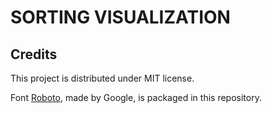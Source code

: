 # SORTING VISUALIZATION

## Credits

This project is distributed under MIT license.

Font [Roboto](https://fonts.google.com/specimen/Roboto), made by Google, is packaged in this repository.
